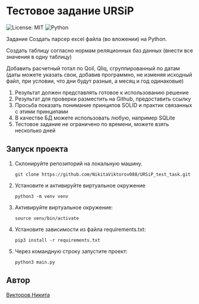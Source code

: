 # Тестовое задание URSiP
![License: MIT](https://img.shields.io/badge/License-MIT-yellow.svg?style=for-the-badge) ![Python](https://img.shields.io/badge/python-3670A0?style=for-the-badge&logo=python&logoColor=ffdd54)


Задание
Создать парсер excel файла (во вложении) на Python.

Создать таблицу согласно нормам реляционных баз данных (внести все значения в одну таблицу)

Добавить расчетный тотал по Qoil, Qliq, сгруппированный по датам (даты можете указать свои, добавив программно, не изменяя исходный файл, при условии, что дни будут разные, а месяц и год одинаковые)

1. Результат должен представлять готовое к использованию решение
2. Результат для проверки разместить на Github, предоставить ссылку
3. Просьба показать понимание принципов SOLID и  практик связанных с этими принципами
4. В качестве БД можете использовать любую, например SQLite
5. Тестовое задание не ограничено по времени, можете взять несколько дней

## Запуск проекта
1. Склонируйте репозиторий на локальную машину.

    ```
    git clone https://github.com/NikitaViktorov088/URSiP_test_task.git
    ```

2. Установите и активируйте виртуальное окружение

    ```
    python3 -m venv venv
    ```

3. Активируйте виртуальное окружение:

    ```
    source venv/bin/activate
    ```

4. Установите зависимости из файла requirements.txt:

    ```  
    pip3 install -r requirements.txt  
    ```

5. Через командную строку запустите проект:

    ```
    python3 main.py
    ```

  ## Автор  
  
  [Викторов Никита](https://github.com/NikitaViktorov088)